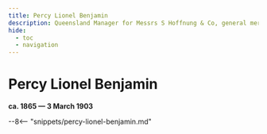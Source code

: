 ```yaml
---
title: Percy Lionel Benjamin
description: Queensland Manager for Messrs S Hoffnung & Co, general merchants, wholesalers and importers
hide:
  - toc
  - navigation 
---
```


# Percy Lionel Benjamin

**ca. 1865 — 3 March 1903**

--8<-- "snippets/percy-lionel-benjamin.md"
